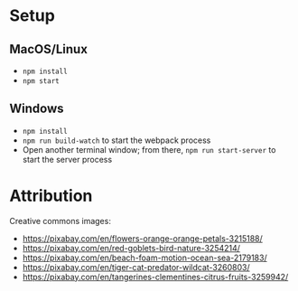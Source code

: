 # Setup

## MacOS/Linux

* `npm install`
* `npm start`

## Windows

* `npm install`
* `npm run build-watch` to start the webpack process
* Open another terminal window; from there, `npm run start-server` to start the server process

# Attribution

Creative commons images:

* https://pixabay.com/en/flowers-orange-orange-petals-3215188/
* https://pixabay.com/en/red-goblets-bird-nature-3254214/
* https://pixabay.com/en/beach-foam-motion-ocean-sea-2179183/
* https://pixabay.com/en/tiger-cat-predator-wildcat-3260803/
* https://pixabay.com/en/tangerines-clementines-citrus-fruits-3259942/

